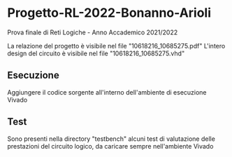 # Progetto-RL-2022-Bonanno-Arioli
Prova finale di Reti Logiche - Anno Accademico 2021/2022

La relazione del progetto è visibile nel file "10618216_10685275.pdf"
L'intero design del circuito è visibile nel file "10618216_10685275.vhd"

## Esecuzione

Aggiungere il codice sorgente all'interno dell'ambiente di esecuzione Vivado

## Test

Sono presenti nella directory "testbench" alcuni test di valutazione delle prestazioni del circuito logico, da caricare sempre nell'ambiente Vivado
